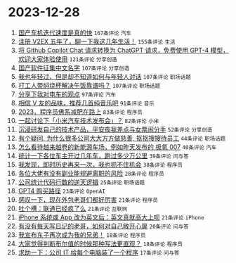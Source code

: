 # 2023-12-28

1. [国产车机迭代速度是真的快](https://www.v2ex.com/t/1004012) `167条评论` `汽车`
1. [注册 V2EX 五年了，聊一下我这几年生活！](https://www.v2ex.com/t/1004101) `155条评论` `生活`
1. [将 Github Copilot Chat 请求转换为 ChatGPT 请求，免费使用 GPT-4 模型，欢迎大家体验使用](https://www.v2ex.com/t/1004009) `121条评论` `分享创造`
1. [国产软件征集中文名字](https://www.v2ex.com/t/1004053) `107条评论` `分享创造`
1. [我也年轻过，但是却不知道如何与年轻人对话](https://www.v2ex.com/t/1004081) `107条评论` `职场话题`
1. [打工人带焖烧杯解决午饭靠谱吗？](https://www.v2ex.com/t/1003998) `107条评论` `职场话题`
1. [分享下我对电车的观点](https://www.v2ex.com/t/1004059) `97条评论` `汽车`
1. [相信 V 友的品味，推荐几首纯音乐吧](https://www.v2ex.com/t/1004049) `91条评论` `音乐`
1. [2023，程序员佛系减肥在路上](https://www.v2ex.com/t/1003992) `83条评论` `程序员`
1. [一起讨论下「小米汽车技术发布会」？](https://www.v2ex.com/t/1004118) `82条评论` `小米`
1. [沉浸研发自己的技术产品，平安夜我差点与女票闹分手](https://www.v2ex.com/t/1004000) `52条评论` `分享创造`
1. [有个疑问, 为什么很多公司大大方方做慈善, 抠抠搜搜待员工](https://www.v2ex.com/t/1004026) `44条评论` `职场话题`
1. [怎么看待越来越卷的新能源车场，例如昨天发布的 极氪 007](https://www.v2ex.com/t/1004011) `40条评论` `汽车`
1. [统计一下各位车主开过几年车，跑过多少万公里](https://www.v2ex.com/t/1004110) `39条评论` `问与答`
1. [我发现，即时历史再来一次，我也抓不住机会](https://www.v2ex.com/t/1004148) `38条评论` `程序员`
1. [各位大佬有没有副业能规避离职的风险](https://www.v2ex.com/t/1003997) `28条评论` `程序员`
1. [公司统计代码行数的逆天逻辑](https://www.v2ex.com/t/1004126) `25条评论` `职场话题`
1. [GPT4 购买路径](https://www.v2ex.com/t/1004013) `23条评论` `OpenAI`
1. [感叹一下，现在外包老哥们都好厉害](https://www.v2ex.com/t/1004123) `21条评论` `程序员`
1. [吐个槽：联通已经疯了么](https://www.v2ex.com/t/1004036) `21条评论` `互联网`
1. [iPhone 系统或 App 改为英文后：英文真就高大上呗](https://www.v2ex.com/t/1004028) `21条评论` `iPhone`
1. [有没有每天写日记的老哥，如何对自己敞开心扉](https://www.v2ex.com/t/1004193) `20条评论` `问与答`
1. [我宣布东子再次成为我的兄弟！](https://www.v2ex.com/t/1004191) `18条评论` `程序员`
1. [大家觉得判断布尔值的时候那种写法更直观？](https://www.v2ex.com/t/1004136) `18条评论` `程序员`
1. [求助一下：公司 IT 给每个电脑装了一个程序](https://www.v2ex.com/t/1004115) `17条评论` `问与答`
